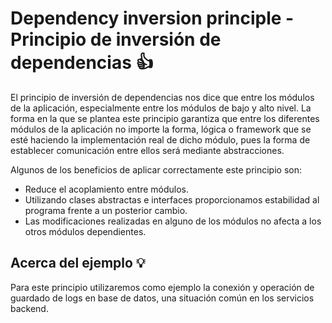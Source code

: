 # Dependency inversion principle - Principio de inversión de dependencias :thumbsup:

El principio de inversión de dependencias nos dice que entre los módulos de la aplicación, especialmente
entre los módulos de bajo y alto nivel. La forma en la que se plantea este principio garantiza que entre
los diferentes módulos de la aplicación no importe la forma, lógica o framework que se esté haciendo la
implementación real de dicho módulo, pues la forma de establecer comunicación entre ellos será mediante
abstracciones.

Algunos de los beneficios de aplicar correctamente este principio son:

- Reduce el acoplamiento entre módulos.
- Utilizando clases abstractas e interfaces proporcionamos estabilidad al programa frente a un posterior cambio.
- Las modificaciones realizadas en alguno de los módulos no afecta a los otros módulos dependientes.

## Acerca del ejemplo :bulb:

Para este principio utilizaremos como ejemplo la conexión y operación de guardado de logs en base de datos, una
situación común en los servicios backend. 